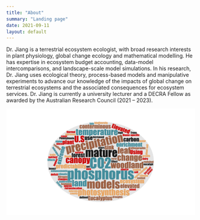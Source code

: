```yaml
---
title: "About"
summary: "Landing page"
date: 2021-09-11
layout: default
---
```


Dr. Jiang is a terrestrial ecosystem ecologist, with broad research interests in plant physiology, global change ecology and mathematical modelling. He has expertise in ecosystem budget accounting, data-model intercomparisons, and landscape-scale model simulations. In his research, Dr. Jiang uses ecological theory, process-based models and manipulative experiments to advance our knowledge of the impacts of global change on terrestrial ecosystems and the associated consequences for ecosystem services. Dr. Jiang is currently a university lecturer and a DECRA Fellow as awarded by the Australian Research Council (2021 – 2023). 

<img src="assets/images/keyword_cloud.png" width="800">

